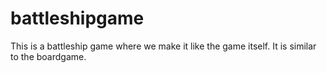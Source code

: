 # battleshipgame
This is a battleship game where we make it like the game itself. It is similar to the boardgame.
